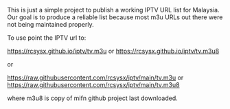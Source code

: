 This  is just a simple project to publish a working IPTV URL list for Malaysia.
Our goal is to produce a reliable list because most m3u URLs out there were not being maintained properly.

To use point the IPTV url to:  

https://rcsysx.github.io/iptv/tv.m3u
or
https://rcsysx.github.io/iptv/tv.m3u8

or

https://raw.githubusercontent.com/rcsysx/iptv/main/tv.m3u
or
https://raw.githubusercontent.com/rcsysx/iptv/main/tv.m3u8

where m3u8 is copy of mifn github project last downloaded.
